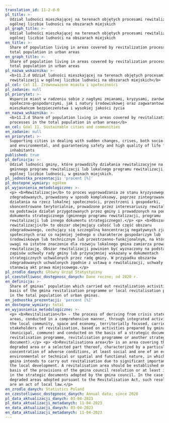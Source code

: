 ```yaml
---
translation_id: 11-2-d-0
pl_title: >-
  Udział ludności mieszkającej na terenach objętych procesami rewitalizacji w
  ogólnej liczbie ludności na obszarach miejskich
pl_graph_title: >-
  Udział ludności mieszkającej na terenach objętych procesami rewitalizacji w
  ogólnej liczbie ludności na obszarach miejskich
en_title: >-
  Share of population living in areas covered by revitalization processes in the
  total population in urban areas
en_graph_title: >-
  Share of population living in areas covered by revitalization processes in the
  total population in urban areas
pl_nazwa_wskaznika: >-
  <b>11.2.d Udział ludności mieszkającej na terenach objętych procesami
  rewitalizacji w ogólnej liczbie ludności na obszarach miejskich</b>
pl_cel: Cel 11. Zrównoważone miasta i społeczności
pl_zadanie: null
pl_priorytet: >-
  Wsparcie miast w radzeniu sobie z nagłymi zmianami, kryzysami, zarówno
  społeczno-gospodarczymi, jak i natury środowiskowej oraz zagwarantowanie
  mieszkańcom bezpieczeństwa i wysokiej jakości życia
en_nazwa_wskaznika: >-
  <b>11.2.d Share of population living in areas covered by revitalization
  processes in the total population in urban areas</b>
en_cel: Goal 11. Sustainable cities and communities
en_zadanie: null
en_priorytet: >-
  Supporting cities in dealing with sudden changes, crises, both socio-economic
  and environmental, and guaranteeing safety and high quality of life for
  inhabitants
published: true
pl_definicja: >-
  Udział ludności gminy, które prowadziły działania rewitalizacyjne na podstawie
  gminnego programu rewitalizacji lub lokalnego programu rewitalizacji, w
  ogólnej liczbie ludności, w gminach miejskich.
pl_jednostka_prezentacji: 'procent [%]'
pl_dostepne_wymiary: ogółem
pl_wyjasnienia_metodologiczne: >-
  <p> <b>Rewitalizacja</b> to proces wyprowadzania ze stanu kryzysowego obszarów
  zdegradowanych, prowadzony w sposób kompleksowy, poprzez zintegrowane
  działania na rzecz lokalnej społeczności, przestrzeni i gospodarki,
  skoncentrowane terytorialnie, prowadzone przez interesariuszy rewitalizacji,
  na podstawie działań przygotowanych przez gminy i prowadzonych na podstawie
  dokumentu strategicznego (gminnego programu rewitalizacji, programu
  rewitalizacji lub innego dokumentu strategicznego).</p> <p> <b>Obszar
  rewitalizacji</b> to obszar obejmujący całość lub część obszaru
  zdegradowanego, cechujący się szczególną koncentracją negatywnych zjawisk
  społecznych oraz co najmniej jednego o charakterze gospodarczym lub
  środowiskowym lub technicznym lub przestrzenno-funkcjonalnym, na którym z
  uwagi na istotne znaczenie dla rozwoju lokalnego gmina zamierza prowadzić
  rewitalizację. Obszar rewitalizacji powinien być wyznaczony na podstawie
  zapisów uchwały rady gminy lub przynajmniej wskazany w dokumentach
  strategicznych uchwalonych przez radę gminy. W przypadku obszarów
  zdegradowanych uchwalonych zgodnie z ustawą o rewitalizacji, uchwały takie
  stanowią akt prawa miejscowego.</p>
pl_zrodlo_danych: Główny Urząd Statystyczny
pl_czestotliwosc_dostępnosc_danych: Dane roczne; od 2020 r.
en_definicja: >-
  Share of gminas’ population which carried out revitalization activities on the
  basis of the gmina revitalisation programme or local revitalisation programme
  in the total population of urban gminas.
en_jednostka_prezentacji: 'percent [%]'
en_dostepne_wymiary: total
en_wyjasnienia_metodologiczne: >-
  <p> <b>Revitalisation</b> - the process of deriving from crisis state degraded
  areas, conducted in a comprehensive manner, through integrated activities for
  the local community, space and economy, territorially focused, carried out by
  stakeholders of revitalisation, based on activities prepared by gminas
  (municipal, commune) and conducted on the basis of a strategic document (gmina
  revitalisation programme, revitalisation programme or another strategic
  document).</p> <p> <b>Revitalisationa area</b> is an area covering the entire
  degraded area or a selected part thereof, characterized by a particular
  concentration of adverse conditions, at least social and one of an economic or
  environmental or technical or spatial and functional nature, in which the
  gmina intends to carry out revitalisation due to significant importance for
  the local development. A revitalisation area should be established on the
  basis of the provisions of the gmina council resolution or at least indicated
  in the strategic documents adopted by the gmina council. In the case of
  degraded areas adopted pursuant to the Revitalisation Act, such resolutions
  are an act of local law.</p>
en_zrodlo_danych: Statistics Poland
en_czestotliwosc_dostępnosc_danych: Annual data; since 2020
pl_data_aktualizacji_danych: 03-04-2023
pl_data_aktualizacji_metadanych: 11-04-2023
en_data_aktualizacji_danych: 03-04-2023
en_data_aktualizacji_metadanych: 11-04-2023
---
```

